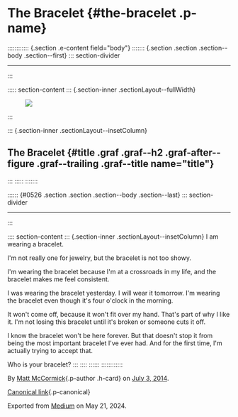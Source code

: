 <div>

# The Bracelet {#the-bracelet .p-name}

</div>

:::::::::::: {.section .e-content field="body"}
::::::: {.section .section .section--body .section--first}
::: section-divider

------------------------------------------------------------------------
:::

::::: section-content
::: {.section-inner .sectionLayout--fullWidth}
<figure class="graf graf--figure graf--layoutFillWidth graf--leading">
<img
src="https://cdn-images-1.medium.com/max/2560/1*Zgq65l_DDQBX0pFgnAw8Fg.jpeg"
class="graf-image" data-image-id="1*Zgq65l_DDQBX0pFgnAw8Fg.jpeg"
data-width="3264" data-height="2448" />
</figure>
:::

::: {.section-inner .sectionLayout--insetColumn}
## The Bracelet {#title .graf .graf--h2 .graf-after--figure .graf--trailing .graf--title name="title"}
:::
:::::
:::::::

:::::: {#0526 .section .section .section--body .section--last}
::: section-divider

------------------------------------------------------------------------
:::

:::: section-content
::: {.section-inner .sectionLayout--insetColumn}
I am wearing a bracelet.

I'm not really one for jewelry, but the bracelet is not too showy.

I'm wearing the bracelet because I'm at a crossroads in my life, and the
bracelet makes me feel consistent.

I was wearing the bracelet yesterday. I will wear it tomorrow. I'm
wearing the bracelet even though it's four o'clock in the morning.

It won't come off, because it won't fit over my hand. That's part of why
I like it. I'm not losing this bracelet until it's broken or someone
cuts it off.

I know the bracelet won't be here forever. But that doesn't stop it from
being the most important bracelet I've ever had. And for the first time,
I'm actually trying to accept that.

Who is your bracelet?
:::
::::
::::::
::::::::::::

By [Matt McCormick](https://medium.com/@mattcmccormick){.p-author
.h-card} on [July 3, 2014](https://medium.com/p/bb2e63c97a).

[Canonical
link](https://medium.com/@mattcmccormick/the-bracelet-bb2e63c97a){.p-canonical}

Exported from [Medium](https://medium.com) on May 21, 2024.
